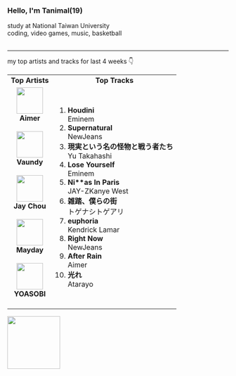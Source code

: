 ### Hello, I'm Tanimal(19)
study at National Taiwan University  
coding, video games, music, basketball   
<br>

---

my top artists and tracks for last 4 weeks 👇
<table>
  <tr>
    <td align="center"><strong>Top Artists</strong></td>
    <td align="center"><strong>Top Tracks</strong></td>
  </tr>
  <tr>
    <td align="center" id="top-artist"><div><img width='60px' src='https://i.scdn.co/image/ab6761610000e5eb23241889efb57a4ce8338932'><br><strong>Aimer</strong></div><br>
<div><img width='60px' src='https://i.scdn.co/image/ab6761610000e5ebb6e409f6c3d8b08a2f52072e'><br><strong>Vaundy</strong></div><br>
<div><img width='60px' src='https://i.scdn.co/image/ab6761610000e5eb02b3aa55ba238b2ceafb09da'><br><strong>Jay Chou</strong></div><br>
<div><img width='60px' src='https://i.scdn.co/image/ab6761610000e5ebd875f9cc75a419cb743016de'><br><strong>Mayday</strong></div><br>
<div><img width='60px' src='https://i.scdn.co/image/ab6761610000e5eb83e2d0c9611f1fb6baafcb36'><br><strong>YOASOBI</strong></div><br>
</td>
   <td id="top-track"><ol>
<li><div><strong>Houdini</strong></div>
<div>Eminem</div></li>
<li><div><strong>Supernatural</strong></div>
<div>NewJeans</div></li>
<li><div><strong>現実という名の怪物と戦う者たち</strong></div>
<div>Yu Takahashi</div></li>
<li><div><strong>Lose Yourself</strong></div>
<div>Eminem</div></li>
<li><div><strong>Ni**as In Paris</strong></div>
<div>JAY-ZKanye West</div></li>
<li><div><strong>雑踏、僕らの街</strong></div>
<div>トゲナシトゲアリ</div></li>
<li><div><strong>euphoria</strong></div>
<div>Kendrick Lamar</div></li>
<li><div><strong>Right Now</strong></div>
<div>NewJeans</div></li>
<li><div><strong>After Rain</strong></div>
<div>Aimer</div></li>
<li><div><strong>光れ</strong></div>
<div>Atarayo</div></li>
</ol></td>
  </tr>
</table>
<a href="https://open.spotify.com/">
  <img width="120px" src="https://github.com/Tanimal19/Tanimal19/blob/bf0a3a19f66ada166be4661cd923271218886fa4/icon/Spotify_Logo_CMYK_Green.png">
</a>

<!---
Tanimal19/Tanimal19 is a ✨ special ✨ repository because its `README.md` (this file) appears on your GitHub profile.
You can click the Preview link to take a look at your changes.
--->
